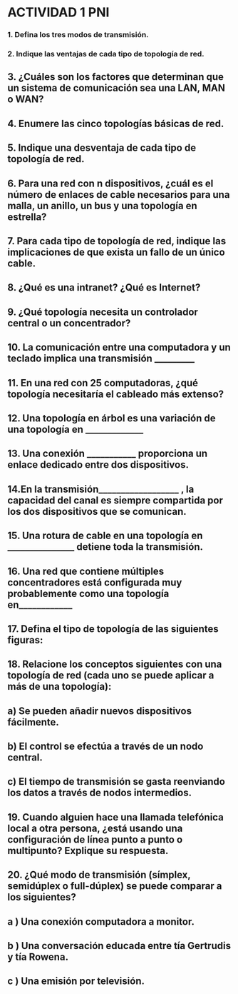 # ACTIVIDAD 1 PNI

### 1. Defina los tres modos de transmisión.

### 2. Indique las ventajas de cada tipo de topología de red.

## 3. ¿Cuáles son los factores que determinan que un sistema de comunicación sea una LAN, MAN o WAN?

## 4. Enumere las cinco topologías básicas de red.

## 5. Indique una desventaja de cada tipo de topología de red.

## 6. Para una red con n dispositivos, ¿cuál es el número de enlaces de cable necesarios para una malla, un anillo, un bus y una topología en estrella?

## 7. Para cada tipo de topología de red, indique las implicaciones de que exista un fallo de un único cable.

## 8. ¿Qué es una intranet? ¿Qué es Internet?

## 9. ¿Qué topología necesita un controlador central o un concentrador?

## 10. La comunicación entre una computadora y un teclado implica una transmisión _________

## 11. En una red con 25 computadoras, ¿qué topología necesitaría el cableado más extenso?

## 12. Una topología en árbol es una variación de una topología en _____________

## 13. Una conexión ___________   proporciona un enlace dedicado entre dos dispositivos.

## 14.En la transmisión__________________   , la capacidad del canal es siempre compartida por los dos dispositivos que se comunican.

## 15. Una rotura de cable en una topología en _______________   detiene toda la transmisión.

## 16. Una red que contiene múltiples concentradores está configurada muy probablemente como una topología en____________

## 17. Defina el tipo de topología de las siguientes figuras:

## 18. Relacione los conceptos siguientes con una topología de red (cada uno se puede aplicar a más de una topología):

##       a) Se pueden añadir nuevos dispositivos fácilmente.

##       b) El control se efectúa a través de un nodo central.

##       c) El tiempo de transmisión se gasta reenviando los datos a través de nodos intermedios.

## 19. Cuando alguien hace una llamada telefónica local a otra persona, ¿está usando una configuración de línea punto a punto o multipunto? Explique su respuesta.

## 20. ¿Qué modo de transmisión (símplex, semidúplex o full-dúplex) se puede comparar a los siguientes?

##     a ) Una conexión computadora a monitor.

##     b ) Una conversación educada entre tía Gertrudis y tía Rowena. 

##     c ) Una emisión por televisión.


